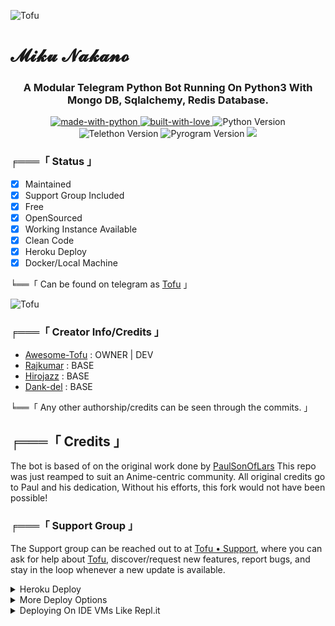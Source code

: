 ![Tofu](https://telegra.ph/file/bc219808c6d888fc72260.jpg)
# 𝓜𝓲𝓴𝓾 𝓝𝓪𝓴𝓪𝓷𝓸
<h3 align="center"> 
    A Modular Telegram Python Bot Running On Python3 With Mongo DB, Sqlalchemy, Redis Database.
</h3>

<p align="center">
    <a href="https://python.org">
        <img src="http://forthebadge.com/images/badges/made-with-python.svg" alt="made-with-python">
    </a>
<a href="https://GitHub.com/Awesome_tofu">
        <img src="http://ForTheBadge.com/images/badges/built-with-love.svg" alt="built-with-love">
    </a>
<img src="https://img.shields.io/badge/python-3.10.1-green?style=for-the-badge&logo=appveyor" alt="Python Version">
<img src="https://img.shields.io/badge/Telethon-1.24.0-yellow?style=for-the-badge&logo=appveyor" alt="Telethon Version">
<img src="https://img.shields.io/badge/Pyrogram-1.4.1-red?style=for-the-badge&logo=appveyor" alt="Pyrogram Version">
<a href="https://github.com/Awesome-Tofu/Tofu-Robot"> <img src="https://img.shields.io/github/repo-size/Awesome_tofu/Tofu-Robot?color=red&logo=github&logoColor=green&style=for-the-badge" /></a>

###  ╒═══「 Status 」

+ [x] Maintained
+ [x] Support Group Included
+ [x] Free
+ [x] OpenSourced
+ [x] Working Instance Available
+ [x] Clean Code
+ [x] Heroku Deploy
+ [x] Docker/Local Machine

╘══「 Can be found on telegram as [Tofu](https://t.me/TofuXrobot) 」

![Tofu](https://telegra.ph/file/9d78988131658606a3d57.jpg)

### ╒═══「 Creator Info/Credits 」

+  [Awesome-Tofu](https://GitHub.com/Awesome_tofu) : OWNER | DEV
+  [Rajkumar](https://github.com/Awesome-RJ) : BASE
+  [Hirojazz](https://github.com/Hirojazz) : BASE
+  [Dank-del](https://github.com/Dank-del) : BASE 

╘══「 Any other authorship/credits can be seen through the commits. 」

## ╒═══「 Credits 」
The bot is based of on the original work done by [PaulSonOfLars](https://github.com/PaulSonOfLars)
This repo was just reamped to suit an Anime-centric community. All original credits go to Paul and his dedication, Without his efforts, this fork would not have been possible!

### ╒═══「 Support Group 」 

The Support group can be reached out to at [Tofu • Support](https://t.me/tofu_support), where you can ask for help about [Tofu](https://t.me/TofuXrobot), discover/request new features, report bugs, and stay in the loop whenever a new update is available. 

<details>
	<summary>Heroku Deploy</summary>
	<br>
	<b>
The Easiest Way to Deploy This Bot is Via Heroku.
		In Order To deploy, You Just Have Fill The Necessary Environment Variables and Done!</b>
	
  <h1>
    <p align="center">
        <a href="https://heroku.com/deploy?template=https://github.com/Awesome-Tofu/Tofu-Robot">
            <img src="https://www.herokucdn.com/deploy/button.svg" alt="Deploy">
        </a>
    </p>
</h1>

</details>
<details>
    <summary>More Deploy Options</summary>
    <br>
    <p align="center">

    Deploying on Local Machine

</p>

```console
    ~$ git clone https://github.com/Awesome-Tofu/Tofu-Robot
    ~$ cd Tofu-Robot
    ~$ cp sample_config.py config.py
```

Edit Config.py with your own Values

Start with ```python -m TofuXrobot```

</details>    

<details>
     <summary>Deploying On IDE VMs Like Repl.it</summary>
       <br>
         <p align="left">
            <b> 

            Refer to Deploying On Local Machine.

 </b>
</p>
</details>
